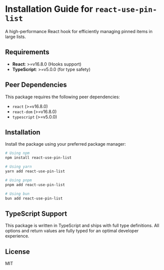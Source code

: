 # Installation Guide for `react-use-pin-list`

A high-performance React hook for efficiently managing pinned items in large lists.

## Requirements

- **React**: >=v16.8.0 (Hooks support)
- **TypeScript**: >=v5.0.0 (for type safety)

## Peer Dependencies

This package requires the following peer dependencies:

- `react` (>=v16.8.0)
- `react-dom` (>=v16.8.0)
- `typescript` (>=v5.0.0)

## Installation

Install the package using your preferred package manager:

```bash
# Using npm
npm install react-use-pin-list

# Using yarn
yarn add react-use-pin-list

# Using pnpm
pnpm add react-use-pin-list

# Using bun
bun add react-use-pin-list
```

## TypeScript Support

This package is written in TypeScript and ships with full type definitions. All options and return values are fully typed for an optimal developer experience.

## License

MIT
